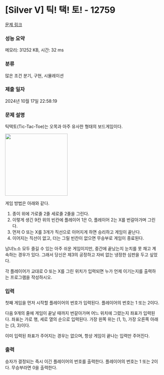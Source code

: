 # [Silver V] 틱! 택! 토! - 12759 

[문제 링크](https://www.acmicpc.net/problem/12759) 

### 성능 요약

메모리: 31252 KB, 시간: 32 ms

### 분류

많은 조건 분기, 구현, 시뮬레이션

### 제출 일자

2024년 10월 17일 22:58:19

### 문제 설명

<p>틱택토(Tic-Tac-Toe)는 오목과 아주 유사한 형태의 보드게임이다.</p>

<p><img alt="" src="https://onlinejudgeimages.s3-ap-northeast-1.amazonaws.com/problem/12759/1.png" style="height:203px; width:204px"></p>

<p>게임 방법은 아래와 같다.</p>

<ol>
	<li>종이 위에 가로줄 2줄 세로줄 2줄을 그린다.</li>
	<li>이렇게 생긴 9칸 위의 빈칸에 플레이어 1은 O, 플레이어 2는 X를 번갈아가며 그린다.</li>
	<li>먼저 O 또는 X를 3개가 직선으로 이어지게 하면 승리하고 게임이 끝난다.</li>
	<li>이어지는 직선이 없고, 더는 그릴 빈칸이 없으면 무승부로 게임이 종료된다.</li>
</ol>

<p>남녀노소 모두 즐길 수 있는 아주 쉬운 게임이지만, 중간에 끝났는지 눈치를 못 채고 계속하는 경우가 있다. 그래서 당신은 제3의 공정하고 자비 없는 냉정한 심판을 두고 싶었다.</p>

<p>각 플레이어가 교대로 O 또는 X를 그린 위치가 입력되면 누가 언제 이기는지를 출력하는 프로그램을 작성하시오.</p>

### 입력 

 <p>첫째 게임을 먼저 시작할 플레이어의 번호가 입력된다. 플레이어의 번호는 1 또는 2이다.</p>

<p>다음 9개의 줄에 게임이 끝날 때까지 번갈아가며 어느 위치에 그렸는지 좌표가 입력된다. 좌표는 가로 행, 세로 열의 순으로 입력된다. 가장 왼쪽 위는 (1, 1), 가장 오른쪽 아래는 (3, 3)이다.</p>

<p>이미 입력된 좌표가 주어지는 경우는 없으며, 항상 게임이 끝나는 입력만 주어진다.</p>

### 출력 

 <p>승자가 결정되는 즉시 이긴 플레이어의 번호를 출력한다. 플레이어의 번호는 1 또는 2이다. 무승부라면 0을 출력한다.</p>

